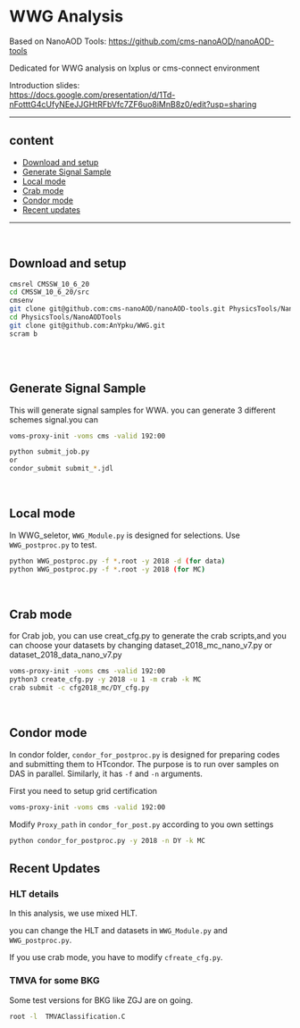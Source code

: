 # WWG Analysis
Based on NanoAOD Tools: <https://github.com/cms-nanoAOD/nanoAOD-tools>

Dedicated for WWG analysis on lxplus or cms-connect environment

Introduction slides:
<br>
<https://docs.google.com/presentation/d/1Td-nFotttG4cUfyNEeJJGHtRFbVfc7ZF6uo8iMnB8z0/edit?usp=sharing>

--------------
## content

- [Download and setup](#Download-and-setup)
- [Generate Signal Sample](#Generate-Signal-Sample)
- [Local mode](#Baseline-selection)
- [Crab mode](#Crab-mode)
- [Condor mode](#Condor-mode)
- [Recent updates](#Recent-updates)


--------------
<br>

## <span id="Download-and-setup"> Download and setup </span> 

```bash
cmsrel CMSSW_10_6_20
cd CMSSW_10_6_20/src
cmsenv
git clone git@github.com:cms-nanoAOD/nanoAOD-tools.git PhysicsTools/NanoAODTools
cd PhysicsTools/NanoAODTools
git clone git@github.com:AnYpku/WWG.git
scram b
```
<br>
<br>

## <span id="Generate-Signal-Sample"> Generate Signal Sample </span> 

This will generate signal samples for WWA. you can generate 3 different schemes signal.you can    
```bash
voms-proxy-init -voms cms -valid 192:00

python submit_job.py
or
condor_submit submit_*.jdl
```
<br>

## <span id="Baseline-selection"> Local mode </span>
In WWG_seletor, `WWG_Module.py` is designed for selections. Use `WWG_postproc.py` to test.

```bash
python WWG_postproc.py -f *.root -y 2018 -d (for data)
python WWG_postproc.py -f *.root -y 2018 (for MC)
```

<br>


## <span id="Crab-mode"> Crab mode </span>
for Crab job, you can use creat_cfg.py to generate the crab scripts,and you can choose your datasets by changing dataset_2018_mc_nano_v7.py or dataset_2018_data_nano_v7.py

```bash
voms-proxy-init -voms cms -valid 192:00
python3 create_cfg.py -y 2018 -u 1 -m crab -k MC
crab submit -c cfg2018_mc/DY_cfg.py
```

<br>


## <span id="Condor-mode"> Condor mode </span>
In condor folder, `condor_for_postproc.py` is designed for preparing codes and submitting them to HTcondor. The purpose is to run over samples on DAS in parallel. Similarly, it has `-f` and `-n` arguments.

First you need to setup grid certification
```bash
voms-proxy-init -voms cms -valid 192:00
```
Modify `Proxy_path` in `condor_for_post.py` according to you own settings

```bash
python condor_for_postproc.py -y 2018 -n DY -k MC
```
## <span id="Recent-updates"> Recent Updates </span>
### HLT details

In this analysis, we use mixed HLT.  

you can change the HLT and datasets in  `WWG_Module.py` and `WWG_postproc.py`.

If you use crab mode, you have to modify `cfreate_cfg.py`.

### TMVA for some BKG

Some test versions for BKG like ZGJ are on going.

```bash
root -l  TMVAClassification.C
```




